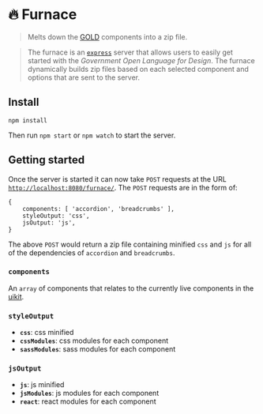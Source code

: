 # :fire: Furnace

> Melts down the [GOLD](https://github.com/govau/gold) components into a zip file.

> The furnace is an [`express`](https://expressjs.com/) server that allows users to easily get started with the _Government Open Language for Design_. The furnace dynamically builds zip files based on each selected component and options that are sent to the server.


## Install

```shell
npm install
```
Then run `npm start` or `npm watch` to start the server.


## Getting started
Once the server is started it can now take `POST` requests at the URL [`http://localhost:8080/furnace/`](http://localhost:8080/furnace/). The `POST` requests are in the form of:

```
{
	components: [ 'accordion', 'breadcrumbs' ],
	styleOutput: 'css',
	jsOutput: 'js',
}
```

The above `POST` would return a zip file containing minified `css` and `js` for all of the dependencies of `accordion` and `breadcrumbs`.

### `components` 
An `array` of components that relates to the currently live components in the [uikit](https://github.com/govau/uikit/tree/master/packages).

### `styleOutput`
- __`css`__: css minified
- __`cssModules`__: css modules for each component
- __`sassModules`__: sass modules for each component

### `jsOutput`
- __`js`__: js minified
- __`jsModules`__: js modules for each component
- __`react`__: react modules for each component
